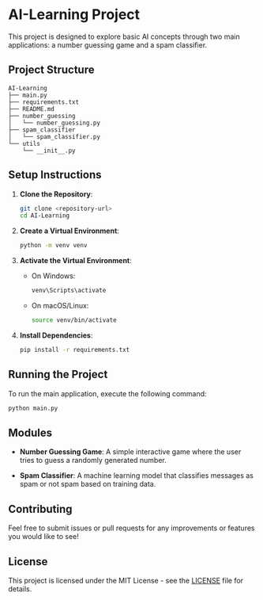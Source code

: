 # AI-Learning Project

This project is designed to explore basic AI concepts through two main applications: a number guessing game and a spam classifier. 

## Project Structure

```
AI-Learning
├── main.py
├── requirements.txt
├── README.md
├── number_guessing
│   └── number_guessing.py
├── spam_classifier
│   └── spam_classifier.py
└── utils
    └── __init__.py
```

## Setup Instructions

1. **Clone the Repository**: 
   ```bash
   git clone <repository-url>
   cd AI-Learning
   ```

2. **Create a Virtual Environment**: 
   ```bash
   python -m venv venv
   ```

3. **Activate the Virtual Environment**: 
   - On Windows:
     ```bash
     venv\Scripts\activate
     ```
   - On macOS/Linux:
     ```bash
     source venv/bin/activate
     ```

4. **Install Dependencies**: 
   ```bash
   pip install -r requirements.txt
   ```

## Running the Project

To run the main application, execute the following command:

```bash
python main.py
```

## Modules

- **Number Guessing Game**: 
  A simple interactive game where the user tries to guess a randomly generated number.

- **Spam Classifier**: 
  A machine learning model that classifies messages as spam or not spam based on training data.

## Contributing

Feel free to submit issues or pull requests for any improvements or features you would like to see!

## License

This project is licensed under the MIT License - see the [LICENSE](LICENSE) file for details.